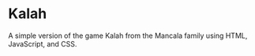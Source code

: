Kalah
=====

A simple version of the game Kalah from the Mancala family using HTML, JavaScript, and CSS.
